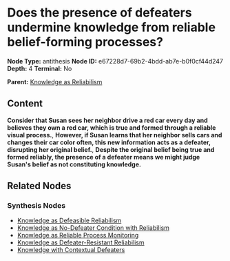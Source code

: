 # Does the presence of defeaters undermine knowledge from reliable belief-forming processes?

**Node Type:** antithesis
**Node ID:** e67228d7-69b2-4bdd-ab7e-b0f0cf44d247
**Depth:** 4
**Terminal:** No

**Parent:** [Knowledge as Reliabilism](knowledge-as-reliabilism-synthesis-e225428a-860d-4193-8896-5da1fa9da35b.md)

## Content

**Consider that Susan sees her neighbor drive a red car every day and believes they own a red car, which is true and formed through a reliable visual process.**, **However, if Susan learns that her neighbor sells cars and changes their car color often, this new information acts as a defeater, disrupting her original belief.**, **Despite the original belief being true and formed reliably, the presence of a defeater means we might judge Susan's belief as not constituting knowledge.**

## Related Nodes

### Synthesis Nodes

- [Knowledge as Defeasible Reliabilism](knowledge-as-defeasible-reliabilism-synthesis-2948b0fe-98a4-467a-a8af-9846247bff1b.md)
- [Knowledge as No-Defeater Condition with Reliabilism](knowledge-as-no-defeater-condition-with-reliabilism-synthesis-d293c377-8b02-434f-b497-081128a29556.md)
- [Knowledge as Reliable Process Monitoring](knowledge-as-reliable-process-monitoring-synthesis-affe7468-03ec-4187-9f9d-9975336472c9.md)
- [Knowledge as Defeater-Resistant Reliabilism](knowledge-as-defeater-resistant-reliabilism-synthesis-271a9fa7-3a76-4760-93dd-6dbeffc345da.md)
- [Knowledge with Contextual Defeaters](knowledge-with-contextual-defeaters-synthesis-04c154d0-0486-4380-9bd7-47e3dba3ed5c.md)
